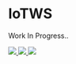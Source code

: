# IoTWS
Work In Progress..

<a href="https://azuredeploy.net/?repository=https://github.com/chandramohanG/IoTWS" target="_blank">
    <img src="http://azuredeploy.net/deploybutton.png"/>
</a>

<a href="https://portal.azure.com/#create/Microsoft.Template/uri/https://github.com/chandramohanG/IoTWS/azuredeploy.json" target="_blank">
    <img src="http://azuredeploy.net/deploybutton.png"/>
</a>

<a href="http://armviz.io/#/?load=https://github.com/chandramohanG/IoTWS/azuredeploy.json" target="_blank">
  <img src="http://armviz.io/visualizebutton.png"/>
</a>    